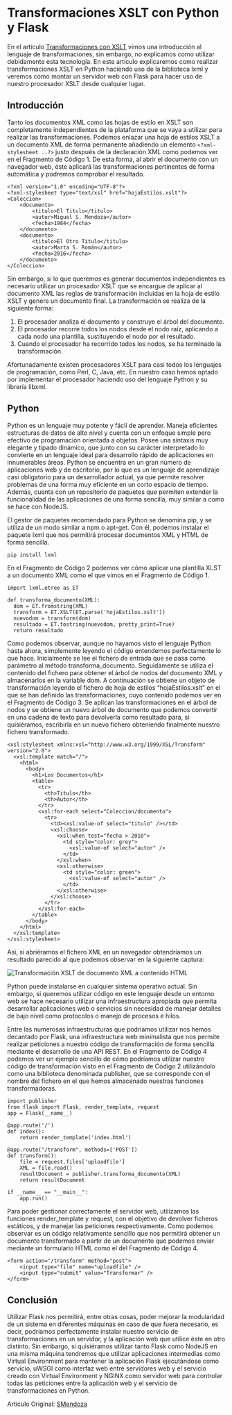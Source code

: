 # Transformaciones XSLT con Python y Flask
En el artículo [Transformaciones con XSLT](https://www.smendoza.net/transformaciones-con-xslt/) vimos una introducción al lenguaje de transformaciones, sin embargo, no explicamos como utilizar debidamente esta tecnología. En este artículo explicaremos como realizar transformaciones XSLT en Python haciendo uso de la biblioteca lxml y veremos como montar un servidor web con Flask para hacer uso de nuestro procesador XSLT desde cualquier lugar.
## Introducción
Tanto los documentos XML como las hojas de estilo en XSLT son completamente independientes de la plataforma que se vaya a utilizar para realizar las transformaciones. Podemos enlazar una hoja de estilos XSLT a un documento XML de forma permanente añadiendo un elemento `<?xml-stylesheet ..?>` justo después de la declaración XML como podemos ver en el Fragmento de Código 1. De esta forma, al abrir el documento con un navegador web, éste aplicará las transformaciones pertinentes de forma automática y podremos comprobar el resultado.

    <?xml version="1.0" encoding="UTF-8"?>
    <?xml-stylesheet type="text/xsl" href="hojaEstilos.xslt"?>
    <Coleccion>
    	<documento>
    		<titulo>El Titulo</titulo>
    		<autor>Miguel S. Mendoza</autor>
    		<fecha>1984</fecha>
    	</documento>
    	<documento>
    		<titulo>El Otro Titulo</titulo>
    		<autor>Marta S. Román</autor>
    		<fecha>2016</fecha>
    	</documento>
    </Coleccion>

Sin embargo, si lo que queremos es generar documentos independientes es necesario utilizar un procesador XSLT que se encargue de aplicar al documento XML las reglas de transformación incluidas en la hoja de estilo XSLT y genere un documento final. La transformación se realiza de la siguiente forma:

 1. El procesador analiza el documento y construye el árbol del documento.
 2. El procesador recorre todos los nodos desde el nodo raíz, aplicando a cada nodo una plantilla, sustituyendo el nodo por el resultado.
 3. Cuando el procesador ha recorrido todos los nodos, se ha terminado la transformación.
 
Afortunadamente existen procesadores XSLT para casi todos los lenguajes de programación, como Perl, C, Java, etc. En nuestro caso hemos optado por implementar el procesador haciendo uso del lenguaje Python y su librería libxml.
## Python
Python es un lenguaje muy potente y fácil de aprender. Maneja eficientes estructuras de datos de alto nivel y cuenta con un enfoque simple pero efectivo de programación orientada a objetos. Posee una sintaxis muy elegante y tipado dinámico, que junto con su carácter interpretado lo convierte en un lenguaje ideal para desarrollo rápido de aplicaciones en innumerables áreas. Python se encuentra en un gran número de aplicaciones web y de escritorio, por lo que es un lenguaje de aprendizaje casi obligatorio para un desarrollador actual, ya que permite resolver problemas de una forma muy eficiente en un corto espacio de tiempo. Además, cuenta con un repositorio de paquetes que permiten extender la funcionalidad de las aplicaciones de una forma sencilla, muy similar a como se hace con NodeJS.

El gestor de paquetes recomendado para Python se denomina pip, y se utiliza de un modo similar a npm o apt-get. Con él, podemos instalar el paquete lxml que nos permitirá procesar documentos XML y HTML de forma sencilla.

    pip install lxml

En el Fragmento de Código 2 podemos ver cómo aplicar una plantilla XLST a un documento XML como el que vimos en el Fragmento de Código 1.

    import lxml.etree as ET
    
    def transforma_documento(XML):
      dom = ET.fromstring(XML)
      transform = ET.XSLT(ET.parse('hojaEstilos.xslt'))
      nuevodom = transform(dom)
      resultado = ET.tostring(nuevodom, pretty_print=True)
      return resultado

Como podemos observar, aunque no hayamos visto el lenguaje Python hasta ahora, simplemente leyendo el código entendemos perfectamente lo que hace. Inicialmente se lee el fichero de entrada que se pasa como parámetro al método transforma_documento. Seguidamente se utiliza el contenido del fichero para obtener el árbol de nodos del documento XML y almacenarlos en la variable dom. A continuación se obtiene un objeto de transformación leyendo el fichero de hoja de estilos “hojaEstilos.xslt” en el que se han definido las transformaciones, cuyo contenido podemos ver en el Fragmento de Código 3. Se aplican las transformaciones en el árbol de nodos y se obtiene un nuevo árbol de documento que podemos convertir en una cadena de texto para devolverla como resultado para, si quisiéramos, escribirla en un nuevo fichero obteniendo finalmente nuestro fichero transformado.

    <xsl:stylesheet xmlns:xsl="http://www.w3.org/1999/XSL/Transform" version="2.0">
      <xsl:template match="/">
        <html>
          <body>
            <h1>Los Documentos</h1>
            <table>
              <tr>
                <th>Titulo</th>
                <th>Autor</th>
              </tr>
              <xsl:for-each select="Coleccion/documento">
                <tr>
                  <td><xsl:value-of select="titulo" /></td>
                  <xsl:choose>
                    <xsl:when test="fecha > 2010">
                      <td style="color: grey">
                        <xsl:value-of select="autor" />
                      </td>
                    </xsl:when>
                    <xsl:otherwise>
                      <td style="color: green">
                        <xsl:value-of select="autor" />
                      </td>
                    </xsl:otherwise>
                  </xsl:choose>
                </tr>
              </xsl:for-each>
            </table>
          </body>
        </html>
      </xsl:template>
    </xsl:stylesheet>

Así, si abriéramos el fichero XML en un navegador obtendríamos un resultado parecido al que podemos observar en la siguiente captura:

![Transformación XSLT de documento XML a contenido HTML](https://www.smendoza.net/wp-content/uploads/XSLT-Transformacion.png)

Python puede instalarse en cualquier sistema operativo actual. Sin embargo, si queremos utilizar código en este lenguaje desde un entorno web se hace necesario utilizar una infraestructura apropiada que permita desarrollar aplicaciones web o servicios sin necesidad de manejar detalles de bajo nivel como protocolos o manejo de procesos e hilos.

Entre las numerosas infraestructuras que podríamos utilizar nos hemos decantado por Flask, una infraestructura web minimalista que nos permite realizar peticiones a nuestro código de transformación de forma sencilla mediante el desarrollo de una API REST. En el Fragmento de Código 4 podemos ver un ejemplo sencillo de cómo podríamos utilizar nuestro código de transformación visto en el Fragmento de Código 2 utilizándolo como una biblioteca denominada publisher, que se corresponde con el nombre del fichero en el que hemos almacenado nuestras funciones transformadoras.

    import publisher
    from flask import Flask, render_template, request
    app = Flask(__name__)
    
    @app.route('/')
    def index():
        return render_template('index.html')
    
    @app.route("/transform", methods=['POST'])
    def transform():
    	file = request.files['uploadfile']
    	XML = file.read()
    	resultDocument = publisher.transforma_documento(XML)
    	return resultDocument
    
    if __name__ == "__main__":
    	app.run()

Para poder gestionar correctamente el servidor web, utilizamos las funciones render_template y request, con el objetivo de devolver ficheros estáticos, y de manejar las peticiones respectivamente. Como podemos observar es un código relativamente sencillo que nos permitirá obtener un documento transformado a partir de un documento que podemos enviar mediante un formulario HTML como el del Fragmento de Código 4.

    <form action="/transform" method="post">
        <input type="file" name="uploadfile" />
        <input type="submit" value="Transformar" />
    </form>

## Conclusión
Utilizar Flask nos permitirá, entre otras cosas, poder mejorar la modularidad de un sistema en diferentes máquinas en caso de que fuera necesario, es decir, podríamos perfectamente instalar nuestro servicio de transformaciones en un servidor, y la aplicación web que utilice éste en otro distinto. Sin embargo, si quisiéramos utilizar tanto Flask como NodeJS en una misma máquina tendremos que utilizar aplicaciones intermedias como Virtual Environment  para mantener la aplicación Flask ejecutándose como servicio, uWSGI como interfaz web entre servidores web y el servicio creado con Virtual Environment y NGINX como servidor web para controlar todas las peticiones entre la aplicación web y el servicio de transformaciones en Python.

Artículo Original: [SMendoza](https://www.smendoza.net/xslt-python-lxml/)
